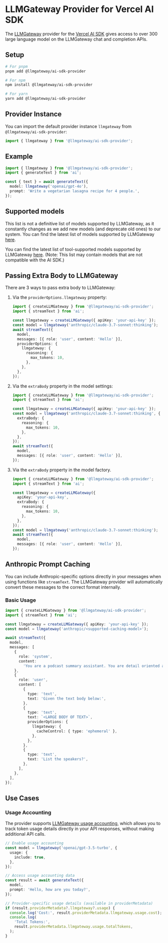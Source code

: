 # LLMGateway Provider for Vercel AI SDK

The [LLMGateway](https://llmgateway.io/) provider for the [Vercel AI SDK](https://sdk.vercel.ai/docs) gives access to over 300 large language model on the LLMGateway chat and completion APIs.

## Setup

```bash
# For pnpm
pnpm add @llmgateway/ai-sdk-provider

# For npm
npm install @llmgateway/ai-sdk-provider

# For yarn
yarn add @llmgateway/ai-sdk-provider
```

## Provider Instance

You can import the default provider instance `llmgateway` from `@llmgateway/ai-sdk-provider`:

```ts
import { llmgateway } from '@llmgateway/ai-sdk-provider';
```

## Example

```ts
import { llmgateway } from '@llmgateway/ai-sdk-provider';
import { generateText } from 'ai';

const { text } = await generateText({
  model: llmgateway('openai/gpt-4o'),
  prompt: 'Write a vegetarian lasagna recipe for 4 people.',
});
```

## Supported models

This list is not a definitive list of models supported by LLMGateway, as it constantly changes as we add new models (and deprecate old ones) to our system. You can find the latest list of models supported by LLMGateway [here](https://llmgateway.io/models).

You can find the latest list of tool-supported models supported by LLMGateway [here](https://llmgateway.io/models?order=newest&supported_parameters=tools). (Note: This list may contain models that are not compatible with the AI SDK.)

## Passing Extra Body to LLMGateway

There are 3 ways to pass extra body to LLMGateway:

1. Via the `providerOptions.llmgateway` property:

   ```typescript
   import { createLLMGateway } from '@llmgateway/ai-sdk-provider';
   import { streamText } from 'ai';

   const llmgateway = createLLMGateway({ apiKey: 'your-api-key' });
   const model = llmgateway('anthropic/claude-3.7-sonnet:thinking');
   await streamText({
     model,
     messages: [{ role: 'user', content: 'Hello' }],
     providerOptions: {
       llmgateway: {
         reasoning: {
           max_tokens: 10,
         },
       },
     },
   });
   ```

2. Via the `extraBody` property in the model settings:

   ```typescript
   import { createLLMGateway } from '@llmgateway/ai-sdk-provider';
   import { streamText } from 'ai';

   const llmgateway = createLLMGateway({ apiKey: 'your-api-key' });
   const model = llmgateway('anthropic/claude-3.7-sonnet:thinking', {
     extraBody: {
       reasoning: {
         max_tokens: 10,
       },
     },
   });
   await streamText({
     model,
     messages: [{ role: 'user', content: 'Hello' }],
   });
   ```

3. Via the `extraBody` property in the model factory.

   ```typescript
   import { createLLMGateway } from '@llmgateway/ai-sdk-provider';
   import { streamText } from 'ai';

   const llmgateway = createLLMGateway({
     apiKey: 'your-api-key',
     extraBody: {
       reasoning: {
         max_tokens: 10,
       },
     },
   });
   const model = llmgateway('anthropic/claude-3.7-sonnet:thinking');
   await streamText({
     model,
     messages: [{ role: 'user', content: 'Hello' }],
   });
   ```

## Anthropic Prompt Caching

You can include Anthropic-specific options directly in your messages when using functions like `streamText`. The LLMGateway provider will automatically convert these messages to the correct format internally.

### Basic Usage

```typescript
import { createLLMGateway } from '@llmgateway/ai-sdk-provider';
import { streamText } from 'ai';

const llmgateway = createLLMGateway({ apiKey: 'your-api-key' });
const model = llmgateway('anthropic/<supported-caching-model>');

await streamText({
  model,
  messages: [
    {
      role: 'system',
      content:
        'You are a podcast summary assistant. You are detail oriented and critical about the content.',
    },
    {
      role: 'user',
      content: [
        {
          type: 'text',
          text: 'Given the text body below:',
        },
        {
          type: 'text',
          text: `<LARGE BODY OF TEXT>`,
          providerOptions: {
            llmgateway: {
              cacheControl: { type: 'ephemeral' },
            },
          },
        },
        {
          type: 'text',
          text: 'List the speakers?',
        },
      ],
    },
  ],
});
```

## Use Cases

### Usage Accounting

The provider supports [LLMGateway usage accounting](https://llmgateway.io/docs/use-cases/usage-accounting), which allows you to track token usage details directly in your API responses, without making additional API calls.

```typescript
// Enable usage accounting
const model = llmgateway('openai/gpt-3.5-turbo', {
  usage: {
    include: true,
  },
});

// Access usage accounting data
const result = await generateText({
  model,
  prompt: 'Hello, how are you today?',
});

// Provider-specific usage details (available in providerMetadata)
if (result.providerMetadata?.llmgateway?.usage) {
  console.log('Cost:', result.providerMetadata.llmgateway.usage.cost);
  console.log(
    'Total Tokens:',
    result.providerMetadata.llmgateway.usage.totalTokens,
  );
}
```
